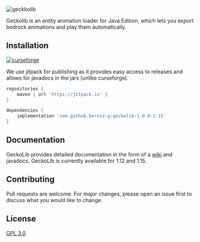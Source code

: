 ![geckkolib](https://i.softwarelocker.net/geckolib.png)

Geckolib is an entity animation loader for Java Edition, which lets you export bedrock animations and play them automatically.

## Installation
[![curseforge](http://cf.way2muchnoise.eu/versions/geckolib.svg)](https://www.curseforge.com/minecraft/mc-mods/geckolib)

We use jitpack for publishing as it provides easy access to releases and allows for javadocs in the jars (unlike curseforge).
```gradle
repositories {
    maven { url 'https://jitpack.io' }
}

dependencies {
    implementation 'com.github.bernie-g:geckolib:1.0.0-1.15'
}
```
## Documentation
GeckoLib provides detailed documentation in the form of a [wiki](https://github.com/bernie-g/geckolib/wiki) and javadocs. GeckoLib is currently available for 1.12 and 1.15.

## Contributing
Pull requests are welcome. For major changes, please open an issue first to discuss what you would like to change.



## License
[GPL 3.0](https://choosealicense.com/licenses/gpl-3.0/)
